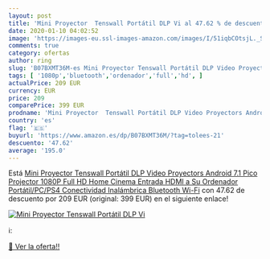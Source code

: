 ```yaml
---
layout: post
title: 'Mini Proyector  Tenswall Portátil DLP Vi al 47.62 % de descuento'
date: 2020-01-10 04:02:52
image: 'https://images-eu.ssl-images-amazon.com/images/I/51iqbCOtsjL._SL200_.jpg'
comments: true
category: ofertas
author: ring
slug: 'B07BXMT36M-es Mini Proyector Tenswall Portátil DLP Video Proyectors...'
tags: [ '1080p','bluetooth','ordenador','full','hd', ]
actualPrice: 209 EUR
currency: EUR
price: 209
comparePrice: 399 EUR
prodname: 'Mini Proyector  Tenswall Portátil DLP Video Proyectors Android 7.1 Pico Projector 1080P Full HD Home Cinema  Entrada HDMI a Su Ordenador Portátil/PC/PS4  Conectividad Inalámbrica Bluetooth Wi-Fi'
country: 'es'
flag: '🇪🇸'
buyurl: 'https://www.amazon.es/dp/B07BXMT36M/?tag=tolees-21'
descuento: '47.62'
average: '195.0'
---
```


Está [Mini Proyector  Tenswall Portátil DLP Video Proyectors Android 7.1 Pico Projector 1080P Full HD Home Cinema  Entrada HDMI a Su Ordenador Portátil/PC/PS4  Conectividad Inalámbrica Bluetooth Wi-Fi](https://www.amazon.es/dp/B07BXMT36M/?tag=tolees-21) con 47.62 de descuento por 209 EUR (original: 399 EUR) en el siguiente enlace!

[![Mini Proyector  Tenswall Portátil DLP Vi](https://images-eu.ssl-images-amazon.com/images/I/51iqbCOtsjL._SL200_.jpg)](https://www.amazon.es/dp/B07BXMT36M/?tag=tolees-21)

ℹ️:


[🛒 Ver la oferta!!](https://www.amazon.es/dp/B07BXMT36M/?tag=tolees-21)
